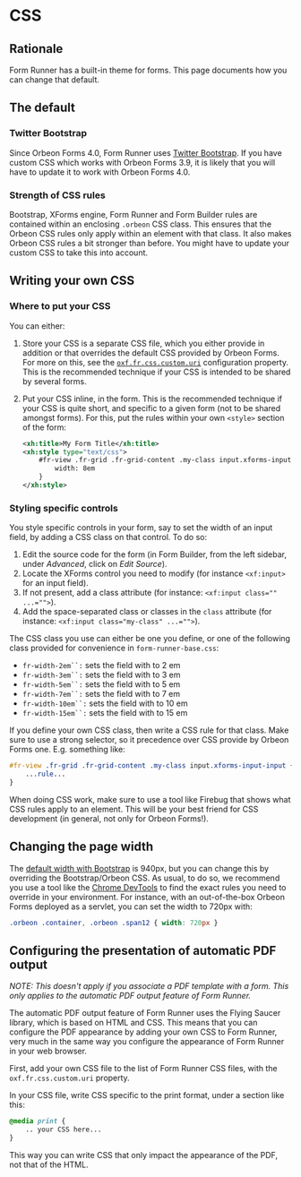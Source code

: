 # CSS

<!-- toc -->

## Rationale

Form Runner has a built-in theme for forms. This page documents how you can change that default.

## The default

### Twitter Bootstrap

Since Orbeon Forms 4.0, Form Runner uses [Twitter Bootstrap][1]. If you have custom CSS which works with Orbeon Forms 3.9, it is likely that you will have to update it to work with Orbeon Forms 4.0.

### Strength of CSS rules

Bootstrap, XForms engine, Form Runner and Form Builder rules are contained within an enclosing `.orbeon` CSS class. This ensures that the Orbeon CSS rules only apply within an element with that class. It also makes Orbeon CSS rules a bit stronger than before. You might have to update your custom CSS to take this into account.

## Writing your own CSS

### Where to put your CSS

You can either:

1. Store your CSS is a separate CSS file, which you either provide in addition or that overrides the default CSS provided by Orbeon Forms. For more on this, see the [`oxf.fr.css.custom.uri`][2] configuration property. This is the recommended technique if your CSS is intended to be shared by several forms.

2. Put your CSS inline, in the form. This is the recommended technique if your CSS is quite short, and specific to a given form (not to be shared amongst forms). For this, put the rules within your own `<style>` section of the form:
    ```xml
    <xh:title>My Form Title</xh:title>
    <xh:style type="text/css">
        #fr-view .fr-grid .fr-grid-content .my-class input.xforms-input-input {
            width: 8em
        }
    </xh:style>
    ```

### Styling specific controls

You style specific controls in your form, say to set the width of an input field, by adding a CSS class on that control. To do so:

1. Edit the source code for the form (in Form Builder, from the left sidebar, under _Advanced_, click on _Edit Source_).
2. Locate the XForms control you need to modify (for instance `<xf:input>` for an input field).
3. If not present, add a class attribute (for instance: `<xf:input class="" ...="">`).
4. Add the space-separated class or classes in the `class` attribute (for instance: `<xf:input class="my-class" ...="">`).

The CSS class you use can either be one you define, or one of the following class provided for convenience in `form-runner-base.css`:

- `fr-width-2em``:` sets the field with to 2 em
- `fr-width-3em``:` sets the field with to 3 em
- `fr-width-5em``:` sets the field with to 5 em
- `fr-width-7em``:` sets the field with to 7 em
- `fr-width-10em``:` sets the field with to 10 em
- `fr-width-15em``:` sets the field with to 15 em

If you define your own CSS class, then write a CSS rule for that class. Make sure to use a strong selector, so it precedence over CSS provide by Orbeon Forms one. E.g. something like:

```css
#fr-view .fr-grid .fr-grid-content .my-class input.xforms-input-input {
    ...rule...
}
```

When doing CSS work, make sure to use a tool like Firebug that shows what CSS rules apply to an element. This will be your best friend for CSS development (in general, not only for Orbeon Forms!).


## Changing the page width

The [default width with Bootstrap][4] is 940px, but you can change this by overriding the Bootstrap/Orbeon CSS. As usual, to do so, we recommend you use a tool like the [Chrome DevTools][5] to find the exact rules you need to override in your environment. For instance, with an out-of-the-box Orbeon Forms deployed as a servlet, you can set the width to 720px with:

```css
.orbeon .container, .orbeon .span12 { width: 720px }
```

## Configuring the presentation of automatic PDF output

_NOTE: This doesn't apply if you associate a PDF template with a form. This only applies to the automatic PDF output feature of Form Runner._

The automatic PDF output feature of Form Runner uses the Flying Saucer library, which is based on HTML and CSS. This means that you can configure the PDF appearance by adding your own CSS to Form Runner, very much in the same way you configure the appearance of Form Runner in your web browser.

First, add your own CSS file to the list of Form Runner CSS files, with the `oxf.fr.css.custom.uri` property.

In your CSS file, write CSS specific to the print format, under a section like this:

```css
@media print {
    .. your CSS here...
}
```

This way you can write CSS that only impact the appearance of the PDF, not that of the HTML.


[1]: http://getbootstrap.com/2.3.2/
[2]: ../../configuration/properties/form-runner.md#adding-your-own-css
[4]: http://getbootstrap.com/2.3.2/scaffolding.html
[5]: https://developer.chrome.com/devtools
